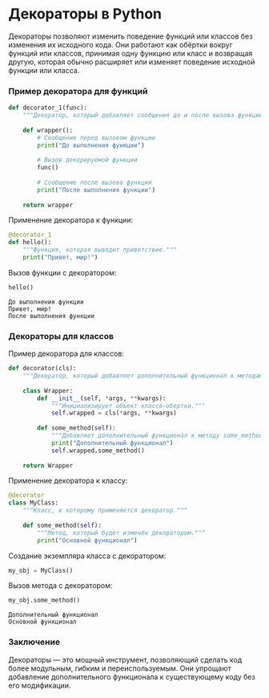 # Декораторы в Python

Декораторы позволяют изменить поведение функций или классов без изменения их исходного кода. 
Они работают как обёртки вокруг функций или классов, принимая одну функцию или класс и возвращая другую, 
которая обычно расширяет или изменяет поведение исходной функции или класса.

### Пример декоратора для функций


```python
def decorator_1(func):
    """Декоратор, который добавляет сообщения до и после вызова функции."""
    
    def wrapper():
        # Сообщение перед вызовом функции
        print("До выполнения функции")
        
        # Вызов декорируемой функции
        func()
        
        # Сообщение после вызова функции
        print("После выполнения функции")
    
    return wrapper
```

Применение декоратора к функции:


```python
@decorator_1
def hello():
    """Функция, которая выводит приветствие."""
    print("Привет, мир!")
```

Вызов функции с декоратором:


```python
hello()
```

    До выполнения функции
    Привет, мир!
    После выполнения функции
    

### Декораторы для классов

Пример декоратора для классов:


```python
def decorator(cls):
    """Декоратор, который добавляет дополнительный функционал к методам класса."""
    
    class Wrapper:
        def __init__(self, *args, **kwargs):
            """Инициализирует объект класса-обертки."""
            self.wrapped = cls(*args, **kwargs)
            
        def some_method(self):
            """Добавляет дополнительный функционал к методу some_method."""
            print("Дополнительный функционал")
            self.wrapped.some_method()
    
    return Wrapper
```

Применение декоратора к классу:


```python
@decorator
class MyClass:
    """Класс, к которому применяется декоратор."""
    
    def some_method(self):
        """Метод, который будет изменён декоратором."""
        print("Основной функционал")
```

Создание экземпляра класса с декоратором:


```python
my_obj = MyClass()
```

Вызов метода с декоратором:


```python
my_obj.some_method()
```

    Дополнительный функционал
    Основной функционал
    

### Заключение

Декораторы — это мощный инструмент, позволяющий сделать код более модульным, гибким и переиспользуемым. Они упрощают добавление дополнительного функционала к существующему коду без его модификации.
